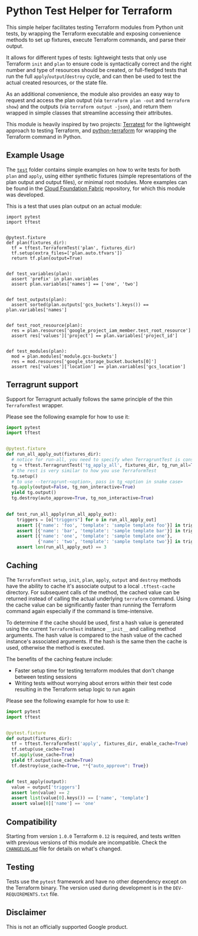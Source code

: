 # Python Test Helper for Terraform

This simple helper facilitates testing Terraform modules from Python unit tests, by wrapping the Terraform executable and exposing convenience methods to set up fixtures, execute Terraform commands, and parse their output.

It allows for different types of tests: lightweight tests that only use Terraform `init` and `plan` to ensure code is syntactically correct and the right number and type of resources should be created, or full-fledged tests that run the full `apply`/`output`/`destroy` cycle, and can then be used to test the actual created resources, or the state file.

As an additional convenience, the module also provides an easy way to request and access the plan output (via `terraform plan -out` and `terraform show`) and the outputs (via `terraform output -json`), and return them wrapped in simple classes that streamline accessing their attributes.

This module is heavily inspired by two projects: [Terratest](https://github.com/gruntwork-io/terratest) for the lightweight approach to testing Terraform, and [python-terraform](https://github.com/beelit94/python-terraform) for wrapping the Terraform command in Python.

## Example Usage

The [`test`](https://github.com/GoogleCloudPlatform/terraform-python-testing-helper/tree/master/test) folder contains simple examples on how to write tests for both `plan` and `apply`, using either synthetic fixtures (simple representations of the plan output and output files), or minimal root modules. More examples can be found in the [Cloud Foundation Fabric](https://github.com/terraform-google-modules/cloud-foundation-fabric) repository, for which this module was developed.

This is a test that uses plan output on an actual module:

```hcl
import pytest
import tftest


@pytest.fixture
def plan(fixtures_dir):
  tf = tftest.TerraformTest('plan', fixtures_dir)
  tf.setup(extra_files=['plan.auto.tfvars'])
  return tf.plan(output=True)


def test_variables(plan):
  assert 'prefix' in plan.variables
  assert plan.variables['names'] == ['one', 'two']


def test_outputs(plan):
  assert sorted(plan.outputs['gcs_buckets'].keys()) == plan.variables['names']


def test_root_resource(plan):
  res = plan.resources['google_project_iam_member.test_root_resource']
  assert res['values']['project'] == plan.variables['project_id']


def test_modules(plan):
  mod = plan.modules['module.gcs-buckets']
  res = mod.resources['google_storage_bucket.buckets[0]']
  assert res['values']['location'] == plan.variables['gcs_location']
```

## Terragrunt support

Support for Terragrunt actually follows the same principle of the thin `TerraformTest` wrapper.

Please see the following example for how to use it:

```python
import pytest
import tftest


@pytest.fixture
def run_all_apply_out(fixtures_dir):
  # notice for run-all, you need to specify when TerragruntTest is constructed
  tg = tftest.TerragruntTest('tg_apply_all', fixtures_dir, tg_run_all=True)
  # the rest is very similar to how you use TerraformTest
  tg.setup()
  # to use --terragrunt-<option>, pass in tg_<option in snake case>
  tg.apply(output=False, tg_non_interactive=True)
  yield tg.output()
  tg.destroy(auto_approve=True, tg_non_interactive=True)

  
def test_run_all_apply(run_all_apply_out):
    triggers = [o["triggers"] for o in run_all_apply_out]
    assert [{'name': 'foo', 'template': 'sample template foo'}] in triggers
    assert [{'name': 'bar', 'template': 'sample template bar'}] in triggers
    assert [{'name': 'one', 'template': 'sample template one'},
            {'name': 'two', 'template': 'sample template two'}] in triggers
    assert len(run_all_apply_out) == 3
```

## Caching

The `TerraformTest` `setup`, `init`, `plan`, `apply`, `output` and `destroy` methods have the ability to cache it's associate output to a local `.tftest-cache` directory. For subsequent calls of the method, the cached value can be returned instead of calling the actual underlying `terraform` command. Using the cache value can be significantly faster than running the Terraform command again especially if the command is time-intensive.

To determine if the cache should be used, first a hash value is generated using the current `TerraformTest` instance `__init__` and calling method arguments. The hash value is compared to the hash value of the cached instance's associated arguments. If the hash is the same then the cache is used, otherwise the method is executed.

The benefits of the caching feature include:
- Faster setup time for testing terraform modules that don't change between testing sessions
- Writing tests without worrying about errors within their test code resulting in the Terraform setup logic to run again

Please see the following example for how to use it:

```python
import pytest
import tftest


@pytest.fixture
def output(fixtures_dir):
  tf = tftest.TerraformTest('apply', fixtures_dir, enable_cache=True)
  tf.setup(use_cache=True)
  tf.apply(use_cache=True)
  yield tf.output(use_cache=True)
  tf.destroy(use_cache=True, **{"auto_approve": True})


def test_apply(output):
  value = output['triggers']
  assert len(value) == 2
  assert list(value[0].keys()) == ['name', 'template']
  assert value[0]['name'] == 'one'

```



## Compatibility

Starting from version `1.0.0` Terraform `0.12` is required, and tests written with previous versions of this module are incompatible. Check the [`CHANGELOG.md`](https://github.com/GoogleCloudPlatform/terraform-python-testing-helper/blob/master/CHANGELOG.md) file for details on what's changed.

## Testing

Tests use the `pytest` framework and have no other dependency except on the Terraform binary. The version used during development is in the `DEV-REQUIREMENTS.txt` file.

## Disclaimer

This is not an officially supported Google product.
